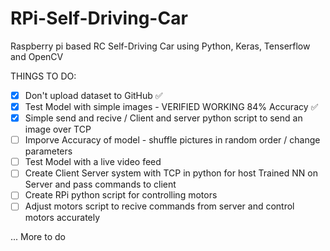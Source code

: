 # RPi-Self-Driving-Car
Raspberry pi based RC Self-Driving Car using Python, Keras, Tenserflow and OpenCV

THINGS TO DO:
  - [X] Don't upload dataset to GitHub :white_check_mark:
  - [X] Test Model with simple images - VERIFIED WORKING 84% Accuracy :white_check_mark:
  - [X] Simple send and recive / Client and server python script to send an image over TCP
  - [ ] Imporve Accuracy of model - shuffle pictures in random order / change parameters
  - [ ] Test Model with a live video feed
  - [ ] Create Client Server system with TCP in python for host Trained NN on Server and pass commands to client
  - [ ] Create RPi python script for controlling motors
  - [ ] Adjust motors script to recive commands from server and control motors accurately

... More to do
  
